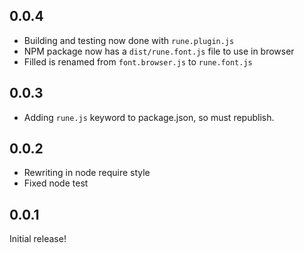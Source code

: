 ## 0.0.4

- Building and testing now done with `rune.plugin.js`
- NPM package now has a `dist/rune.font.js` file to use in browser
- Filled is renamed from `font.browser.js` to `rune.font.js`

## 0.0.3

- Adding `rune.js` keyword to package.json, so must republish.

## 0.0.2

- Rewriting in node require style
- Fixed node test

## 0.0.1

Initial release!
